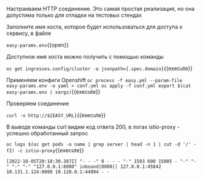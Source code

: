Настраиваем HTTP соединение. Это самая простая реализация, но она допустима только для отладки на тестовых стендах

Заполните имя хоста, которое будет использоваться для доступа к сервису, в файле

`easy-params.env`{{open}}

Доступное имя хоста можно получить с помощью команды

`oc get ingresses.config/cluster -o jsonpath={.spec.domain}`{{execute}}

Применяем конфиги Openshift
`oc process -f easy.yml --param-file easy-params.env -o yaml > conf.yml
oc apply -f conf.yml
export $(cat easy-params.env | xargs)`{{execute}}

Проверяем соединение

`curl -v http://${EASY_URL}`{{execute}}

В выводе команды curl видим код ответа 200, в логах istio-proxy - успешно обработанный запрос

`oc logs $(oc get pods -o name | grep server | head -n 1 | cut -d '/' -f2) -c istio-proxy`{{execute}}

`[2022-10-05T20:18:30.387Z] "- - -" 0 - - - "-" 1503 600 15005 - "-" "-" "-" "-" "127.0.0.1:8080" inbound|8080|| 127.0.0.1:45842 10.131.1.124:8080 10.128.0.1:44094 - -`
